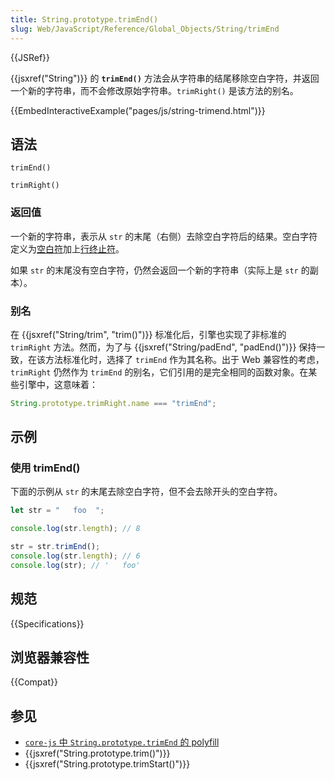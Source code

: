 ```yaml
---
title: String.prototype.trimEnd()
slug: Web/JavaScript/Reference/Global_Objects/String/trimEnd
---
```


{{JSRef}}

{{jsxref("String")}} 的 **`trimEnd()`** 方法会从字符串的结尾移除空白字符，并返回一个新的字符串，而不会修改原始字符串。`trimRight()` 是该方法的别名。

{{EmbedInteractiveExample("pages/js/string-trimend.html")}}

## 语法

```js-nolint
trimEnd()

trimRight()
```

### 返回值

一个新的字符串，表示从 `str` 的末尾（右侧）去除空白字符后的结果。空白字符定义为[空白符](/zh-CN/docs/Web/JavaScript/Reference/Lexical_grammar#空白符)加上[行终止符](/zh-CN/docs/Web/JavaScript/Reference/Lexical_grammar#行终止符)。

如果 `str` 的末尾没有空白字符，仍然会返回一个新的字符串（实际上是 `str` 的副本）。

### 别名

在 {{jsxref("String/trim", "trim()")}} 标准化后，引擎也实现了非标准的 `trimRight` 方法。然而，为了与 {{jsxref("String/padEnd", "padEnd()")}} 保持一致，在该方法标准化时，选择了 `trimEnd` 作为其名称。出于 Web 兼容性的考虑，`trimRight` 仍然作为 `trimEnd` 的别名，它们引用的是完全相同的函数对象。在某些引擎中，这意味着：

```js
String.prototype.trimRight.name === "trimEnd";
```

## 示例

### 使用 trimEnd()

下面的示例从 `str` 的末尾去除空白字符，但不会去除开头的空白字符。

```js
let str = "   foo  ";

console.log(str.length); // 8

str = str.trimEnd();
console.log(str.length); // 6
console.log(str); // '   foo'
```

## 规范

{{Specifications}}

## 浏览器兼容性

{{Compat}}

## 参见

- [`core-js` 中 `String.prototype.trimEnd` 的 polyfill](https://github.com/zloirock/core-js#ecmascript-string-and-regexp)
- {{jsxref("String.prototype.trim()")}}
- {{jsxref("String.prototype.trimStart()")}}
